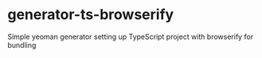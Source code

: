 # generator-ts-browserify
Simple yeoman generator setting up TypeScript project with browserify for bundling
